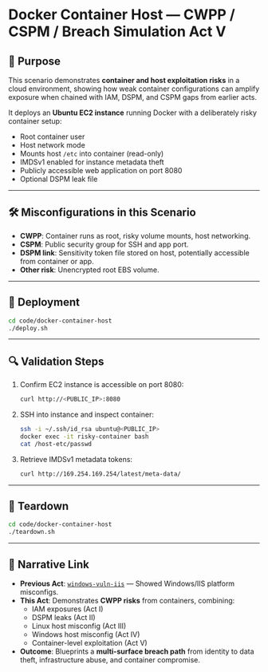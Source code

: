 # Docker Container Host — CWPP / CSPM / Breach Simulation Act V

## 🎯 Purpose  
This scenario demonstrates **container and host exploitation risks** in a cloud environment, showing how weak container configurations can amplify exposure when chained with IAM, DSPM, and CSPM gaps from earlier acts.

It deploys an **Ubuntu EC2 instance** running Docker with a deliberately risky container setup:
- Root container user
- Host network mode
- Mounts host `/etc` into container (read-only)
- IMDSv1 enabled for instance metadata theft
- Publicly accessible web application on port 8080
- Optional DSPM leak file

---

## 🛠️ Misconfigurations in this Scenario
- **CWPP**: Container runs as root, risky volume mounts, host networking.
- **CSPM**: Public security group for SSH and app port.
- **DSPM link**: Sensitivity token file stored on host, potentially accessible from container or app.
- **Other risk**: Unencrypted root EBS volume.

---

## 🚀 Deployment

```bash
cd code/docker-container-host
./deploy.sh
```

---

## 🔍 Validation Steps
1. Confirm EC2 instance is accessible on port 8080:
   ```bash
   curl http://<PUBLIC_IP>:8080
   ```
2. SSH into instance and inspect container:
   ```bash
   ssh -i ~/.ssh/id_rsa ubuntu@<PUBLIC_IP>
   docker exec -it risky-container bash
   cat /host-etc/passwd
   ```
3. Retrieve IMDSv1 metadata tokens:
   ```bash
   curl http://169.254.169.254/latest/meta-data/
   ```

---

## 🧹 Teardown
```bash
cd code/docker-container-host
./teardown.sh
```

---

## 📖 Narrative Link
- **Previous Act**: [`windows-vuln-iis`](../windows-vuln-iis/README.md) — Showed Windows/IIS platform misconfigs.
- **This Act**: Demonstrates **CWPP risks** from containers, combining:
  - IAM exposures (Act I)
  - DSPM leaks (Act II)
  - Linux host misconfig (Act III)
  - Windows host misconfig (Act IV)
  - Container-level exploitation (Act V)
- **Outcome**: Blueprints a **multi-surface breach path** from identity to data theft, infrastructure abuse, and container compromise.